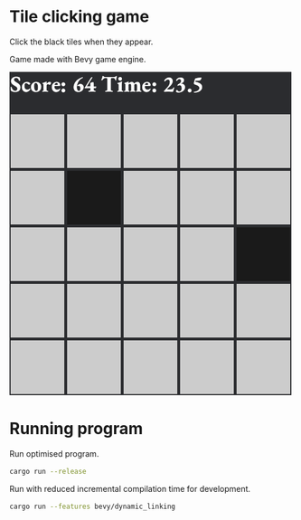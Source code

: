 # Tile clicking game
Click the black tiles when they appear.

Game made with Bevy game engine.

![Screenshot](assets/screenshot.png)

# Running program
Run optimised program.
```bash
cargo run --release
```

Run with reduced incremental compilation time for development.
```bash
cargo run --features bevy/dynamic_linking
```
